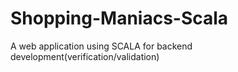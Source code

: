 # Shopping-Maniacs-Scala
A web application using SCALA for backend development(verification/validation)
